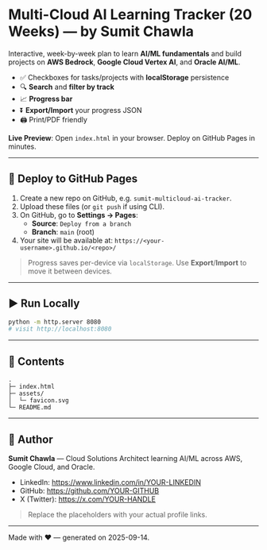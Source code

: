 # Multi-Cloud AI Learning Tracker (20 Weeks) — by **Sumit Chawla**

Interactive, week-by-week plan to learn **AI/ML fundamentals** and build projects on **AWS Bedrock**, **Google Cloud Vertex AI**, and **Oracle AI/ML**.

- ✅ Checkboxes for tasks/projects with **localStorage** persistence
- 🔍 **Search** and **filter by track**
- 📈 **Progress bar**
- ⏬ **Export/Import** your progress JSON
- 🖨️ Print/PDF friendly

**Live Preview**: Open `index.html` in your browser. Deploy on GitHub Pages in minutes.

---

## 🚀 Deploy to GitHub Pages

1. Create a new repo on GitHub, e.g. `sumit-multicloud-ai-tracker`.
2. Upload these files (or `git push` if using CLI).
3. On GitHub, go to **Settings → Pages**:
   - **Source**: `Deploy from a branch`
   - **Branch**: `main` (root)
4. Your site will be available at: `https://<your-username>.github.io/<repo>/`

> Progress saves per-device via `localStorage`. Use **Export**/**Import** to move it between devices.

---

## ▶️ Run Locally

```bash
python -m http.server 8080
# visit http://localhost:8080
```

---

## 🧩 Contents

```
.
├─ index.html
├─ assets/
│  └─ favicon.svg
└─ README.md
```

---

## 👤 Author

**Sumit Chawla** — Cloud Solutions Architect learning AI/ML across AWS, Google Cloud, and Oracle.
- LinkedIn: https://www.linkedin.com/in/YOUR-LINKEDIN
- GitHub: https://github.com/YOUR-GITHUB
- X (Twitter): https://x.com/YOUR-HANDLE

> Replace the placeholders with your actual profile links.

---

Made with ❤️ — generated on 2025-09-14.
